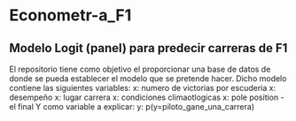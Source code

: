 # Econometr-a_F1
## Modelo Logit (panel) para predecir carreras de F1
El repositorio tiene como objetivo el proporcionar una base de datos de donde se pueda establecer el modelo que se pretende hacer. 
Dicho modelo contiene las siguientes variables:
    x: numero de victorias por escuderia
    x: desempeño
    x: lugar carrera
    x: condiciones climaotlogicas
    x: pole position - el final
Y como variable a explicar:
    y: p(y=piloto_gane_una_carrera)
